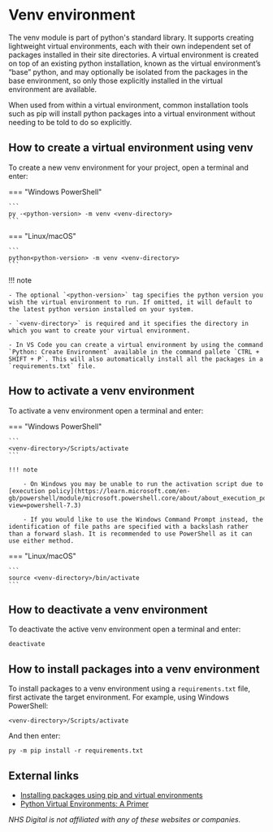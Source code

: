 # Venv environment

The venv module is part of python's standard library. It supports creating lightweight virtual environments, each with their own independent set of packages installed in their site directories. A virtual environment is created on top of an existing python installation, known as the virtual environment’s “base” python, and may optionally be isolated from the packages in the base environment, so only those explicitly installed in the virtual environment are available.

When used from within a virtual environment, common installation tools such as pip will install python packages into a virtual environment without needing to be told to do so explicitly.

## How to create a virtual environment using venv
To create a new venv environment for your project, open a terminal and enter:

=== "Windows PowerShell"

    ```
    py -<python-version> -m venv <venv-directory>
    ```

=== "Linux/macOS"

    ```
    python<python-version> -m venv <venv-directory>
    ```

!!! note

    - The optional `<python-version>` tag specifies the python version you wish the virtual environment to run. If omitted, it will default to the latest python version installed on your system.

    - `<venv-directory>` is required and it specifies the directory in which you want to create your virtual environment.

    - In VS Code you can create a virtual environment by using the command `Python: Create Environment` available in the command pallete `CTRL + SHIFT + P`. This will also automatically install all the packages in a `requirements.txt` file. 

## How to activate a venv environment
To activate a venv environment open a terminal and enter:

=== "Windows PowerShell"

    ```
    <venv-directory>/Scripts/activate
    ```

    !!! note
    
        - On Windows you may be unable to run the activation script due to [execution policy](https://learn.microsoft.com/en-gb/powershell/module/microsoft.powershell.core/about/about_execution_policies?view=powershell-7.3)

        - If you would like to use the Windows Command Prompt instead, the identification of file paths are specified with a backslash rather than a forward slash. It is recommended to use PowerShell as it can use either method.

=== "Linux/macOS"

    ```
    source <venv-directory>/bin/activate
    ```

## How to deactivate a venv environment
To deactivate the active venv environment open a terminal and enter:

```
deactivate
```

## How to install packages into a venv environment
To install packages to a venv environment using a `requirements.txt` file, first activate the target environment. For example, using Windows PowerShell: 

```
<venv-directory>/Scripts/activate
```

And then enter:

```
py -m pip install -r requirements.txt
```

## External links

- [Installing packages using pip and virtual environments][python-venvs]
- [Python Virtual Environments: A Primer][virtual-env-primer]

[python-venvs]: https://packaging.python.org/en/latest/guides/installing-using-pip-and-virtual-environments/
[virtual-env-primer]: https://realpython.com/python-virtual-environments-a-primer/

*NHS Digital is not affiliated with any of these websites or companies.*

